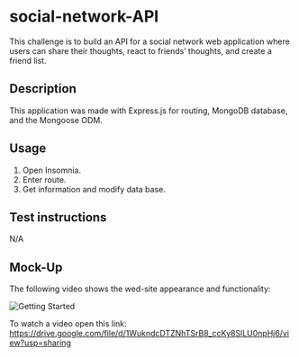 # social-network-API

This challenge is to build an API for a social network web application where users can share their thoughts, react to friends’ thoughts, and create a friend list.

## Description

This application was made with Express.js for routing, MongoDB database, and the Mongoose ODM.

## Usage
1. Open Insomnia.
2. Enter route.
3. Get information and modify data base.

## Test instructions
N/A

## Mock-Up
The following video shows the wed-site appearance and functionality:

![Getting Started](./mock_up/Social-network_API.gif)

To watch a video open this link:
https://drive.google.com/file/d/1WukndcDTZNhTSrB8_ccKy8SlLU0npHj6/view?usp=sharing
